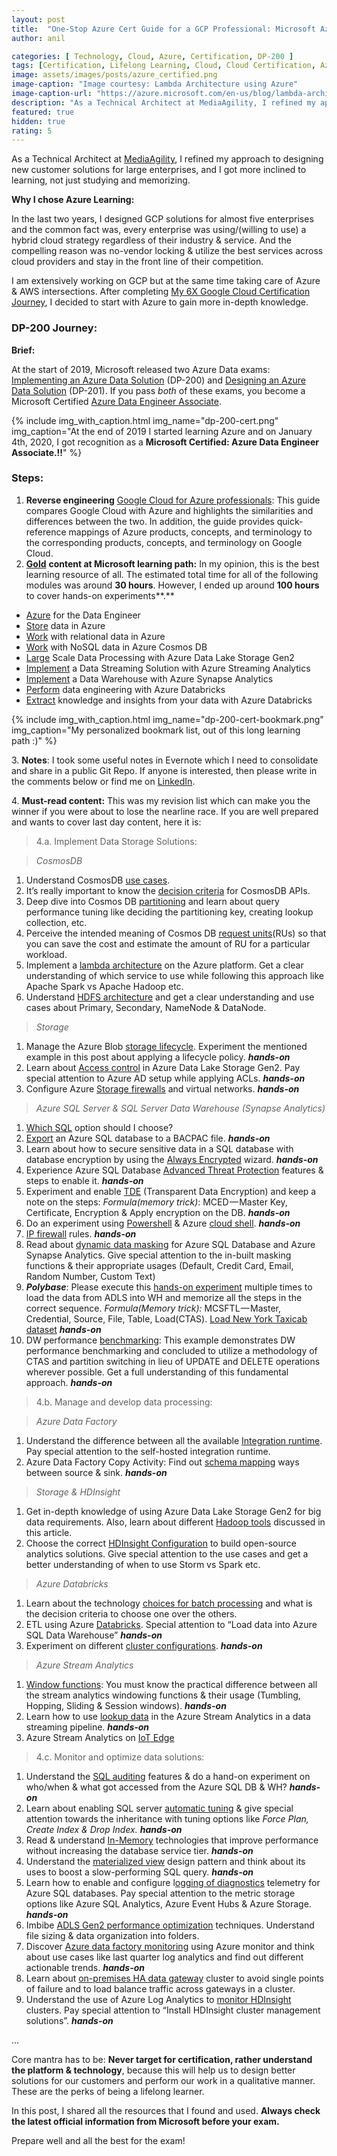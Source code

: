 ```yaml
---
layout: post
title:  "One-Stop Azure Cert Guide for a GCP Professional: Microsoft Azure Certification DP-200: Implementing an Azure Data Solution"
author: anil

categories: [ Technology, Cloud, Azure, Certification, DP-200 ]
tags: [Certification, Lifelong Learning, Cloud, Cloud Certification, Azure Certification]
image: assets/images/posts/azure_certified.png
image-caption: "Image courtesy: Lambda Architecture using Azure"
image-caption-url: "https://azure.microsoft.com/en-us/blog/lambda-architecture-using-azure-cosmosdb-faster-performance-low-tco-low-devops/"
description: "As a Technical Architect at MediaAgility, I refined my approach to designing new customer solutions for large enterprises, and I got more…"
featured: true
hidden: true
rating: 5
---
```


As a Technical Architect at [MediaAgility](https://www.mediaagility.com/), I refined my approach to designing new customer solutions for large enterprises, and I got more inclined to learning, not just studying and memorizing.

**Why I chose Azure Learning:**

In the last two years, I designed GCP solutions for almost five enterprises and the common fact was, every enterprise was using/(willing to use) a hybrid cloud strategy regardless of their industry & service. And the compelling reason was no-vendor locking & utilize the best services across cloud providers and stay in the front line of their competition.

I am extensively working on GCP but at the same time taking care of Azure & AWS intersections. After completing [My 6X Google Cloud Certification Journey](https://medium.com/@khichar.anil/my-6x-google-cloud-certification-journey-dfca1abdaacc), I decided to start with Azure to gain more in-depth knowledge.

### DP-200 Journey:

**Brief:**

At the start of 2019, Microsoft released two Azure Data exams: [Implementing an Azure Data Solution](https://www.microsoft.com/en-us/learning/exam-DP-200.aspx) (DP-200) and [Designing an Azure Data Solution](https://www.microsoft.com/en-us/learning/exam-DP-201.aspx) (DP-201). If you pass _both_ of these exams, you become a Microsoft Certified [Azure Data Engineer Associate](https://www.microsoft.com/en-us/learning/azure-data-engineer.aspx).

{% include img_with_caption.html img_name="dp-200-cert.png"
img_caption="At the end of 2019 I started learning Azure and on January 4th, 2020, I got recognition as a <strong>Microsoft Certified: Azure Data Engineer Associate.!!</strong>" %}

### **Steps:**

1.  **Reverse engineering** [Google Cloud for Azure professionals](https://cloud.google.com/docs/compare/azure): This guide compares Google Cloud with Azure and highlights the similarities and differences between the two. In addition, the guide provides quick-reference mappings of Azure products, concepts, and terminology to the corresponding products, concepts, and terminology on Google Cloud.
2.  [**Gold**](https://docs.microsoft.com/en-us/learn/certifications/exams/dp-200?wt.mc_id=learningredirect_certs-web-wwl) **content at Microsoft learning path:** In my opinion, this is the best learning resource of all. The estimated total time for all of the following modules was around **30 hours**. However, I ended up around **100 hours** to cover hands-on experiments**.**

*   [Azure](https://docs.microsoft.com/learn/paths/azure-for-the-data-engineer/) for the Data Engineer
*   [Store](https://docs.microsoft.com/learn/paths/store-data-in-azure/) data in Azure
*   [Work](https://docs.microsoft.com/learn/paths/work-with-relational-data-in-azure/) with relational data in Azure
*   [Work](https://docs.microsoft.com/learn/paths/work-with-nosql-data-in-azure-cosmos-db/) with NoSQL data in Azure Cosmos DB
*   [Large](https://docs.microsoft.com/learn/paths/data-processing-with-azure-adls/) Scale Data Processing with Azure Data Lake Storage Gen2
*   [Implement](https://docs.microsoft.com/learn/paths/implement-data-streaming-with-asa/) a Data Streaming Solution with Azure Streaming Analytics
*   [Implement](https://docs.microsoft.com/learn/paths/implement-sql-data-warehouse/) a Data Warehouse with Azure Synapse Analytics
*   [Perform](https://docs.microsoft.com/learn/paths/data-engineering-with-databricks/) data engineering with Azure Databricks
*   [Extract](https://docs.microsoft.com/learn/paths/data-science/) knowledge and insights from your data with Azure Databricks

{% include img_with_caption.html img_name="dp-200-cert-bookmark.png"
img_caption="My personalized bookmark list, out of this long learning path :)" %}

3\. **Notes**: I took some useful notes in Evernote which I need to consolidate and share in a public Git Repo. If anyone is interested, then please write in the comments below or find me on [LinkedIn](https://www.linkedin.com/in/anilkhichar/).

4\. **Must-read content:** This was my revision list which can make you the winner if you were about to lose the nearline race. If you are well prepared and wants to cover last day content, here it is:

> 4.a. Implement Data Storage Solutions:

> _CosmosDB_

1.  Understand CosmosDB [use cases](https://docs.microsoft.com/en-us/azure/cosmos-db/use-cases).
2.  It’s really important to know the [decision criteria](https://docs.microsoft.com/en-us/learn/modules/choose-api-for-cosmos-db/3-analyze-the-decision-criteria) for CosmosDB APIs.
3.  Deep dive into Cosmos DB [partitioning](https://azure.microsoft.com/en-us/blog/azure-cosmos-db-partitioning-design-patterns-part-1/) and learn about query performance tuning like deciding the partitioning key, creating lookup collection, etc.
4.  Perceive the intended meaning of Cosmos DB [request units](https://docs.microsoft.com/en-us/azure/cosmos-db/request-units)(RUs) so that you can save the cost and estimate the amount of RU for a particular workload.
5.  Implement a [lambda architecture](https://docs.microsoft.com/en-us/azure/cosmos-db/lambda-architecture) on the Azure platform. Get a clear understanding of which service to use while following this approach like Apache Spark vs Apache Hadoop etc.
6.  Understand [HDFS architecture](https://hadoop.apache.org/docs/r1.2.1/hdfs_design.html#NameNode+and+DataNodes) and get a clear understanding and use cases about Primary, Secondary, NameNode & DataNode.

> _Storage_

1.  Manage the Azure Blob [storage lifecycle](https://docs.microsoft.com/en-us/azure/storage/blobs/storage-lifecycle-management-concepts?tabs=azure-portal). Experiment the mentioned example in this post about applying a lifecycle policy. **_hands-on_**
2.  Learn about [Access control](https://docs.microsoft.com/en-us/azure/storage/blobs/data-lake-storage-access-control) in Azure Data Lake Storage Gen2. Pay special attention to Azure AD setup while applying ACLs. **_hands-on_**
3.  Configure Azure [Storage firewalls](https://docs.microsoft.com/en-us/azure/storage/common/storage-network-security) and virtual networks. **_hands-on_**

> _Azure SQL Server & SQL Server Data Warehouse (Synapse Analytics)_

1.  [Which SQL](https://docs.microsoft.com/en-us/azure/sql-database/sql-database-paas-vs-sql-server-iaas) option should I choose?
2.  [Export](https://docs.microsoft.com/en-us/azure/sql-database/sql-database-export) an Azure SQL database to a BACPAC file. **_hands-on_**
3.  Learn about how to secure sensitive data in a SQL database with database encryption by using the [Always Encrypted](https://docs.microsoft.com/en-us/azure/sql-database/sql-database-always-encrypted) wizard. **_hands-on_**
4.  Experience Azure SQL Database [Advanced Threat Protection](https://docs.microsoft.com/en-us/azure/sql-database/sql-database-threat-detection) features & steps to enable it. **_hands-on_**
5.  Experiment and enable [TDE](https://docs.microsoft.com/en-us/sql/t-sql/statements/create-external-file-format-transact-sql?view=sql-server-ver15) (Transparent Data Encryption) and keep a note on the steps: _Formula(memory trick)_: MCED — Master Key, Certificate, Encryption & Apply encryption on the DB. **_hands-on_**
6.  Do an experiment using [Powershell](https://docs.microsoft.com/en-us/azure/sql-database/scripts/sql-database-create-and-configure-database-powershell) & Azure [cloud shell](https://docs.microsoft.com/en-us/azure/cosmos-db/scripts/cli/sql/create). **_hands-on_**
7.  [IP firewall](https://docs.microsoft.com/en-us/azure/sql-database/sql-database-firewall-configure) rules. **_hands-on_**
8.  Read about [dynamic data masking](https://docs.microsoft.com/en-us/azure/sql-database/sql-database-dynamic-data-masking-get-started) for Azure SQL Database and Azure Synapse Analytics. Give special attention to the in-built masking functions & their appropriate usages (Default, Credit Card, Email, Random Number, Custom Text)
9.  **_Polybase_**: Please execute this [hands-on experiment](https://docs.microsoft.com/en-us/azure/sql-data-warehouse/sql-data-warehouse-load-from-azure-data-lake-store) multiple times to load the data from ADLS into WH and memorize all the steps in the correct sequence. _Formula(Memory trick):_ MCSFTL — Master, Credential, Source, File, Table, Load(CTAS). [Load New York Taxicab dataset](https://github.com/MicrosoftDocs/azure-docs/blob/master/articles/sql-data-warehouse/load-data-from-azure-blob-storage-using-polybase.md) **_hands-on_**
10.  DW performance [benchmarking](https://docs.microsoft.com/en-us/archive/blogs/apsblog/azure-sql-dw-performance-ctaspartition-switching-vs-updatedelete): This example demonstrates DW performance benchmarking and concluded to utilize a methodology of CTAS and partition switching in lieu of UPDATE and DELETE operations wherever possible. Get a full understanding of this fundamental approach. **_hands-on_**

> 4.b. Manage and develop data processing:

> _Azure Data Factory_

1.  Understand the difference between all the available [Integration runtime](https://docs.microsoft.com/en-us/azure/data-factory/concepts-integration-runtime). Pay special attention to the self-hosted integration runtime.
2.  Azure Data Factory Copy Activity: Find out [schema mapping](https://docs.microsoft.com/en-us/azure/data-factory/copy-activity-schema-and-type-mapping) ways between source & sink. **_hands-on_**

> _Storage & HDInsight_

1.  Get in-depth knowledge of using Azure Data Lake Storage Gen2 for big data requirements. Also, learn about different [Hadoop tools](https://docs.microsoft.com/en-us/azure/storage/blobs/data-lake-storage-data-scenarios) discussed in this article.
2.  Choose the correct [HDInsight Configuration](https://docs.microsoft.com/en-us/learn/modules/hdinsight-config-open-source-solution/index) to build open-source analytics solutions. Give special attention to the use cases and get a better understanding of when to use Storm vs Spark etc.

> _Azure Databricks_

1.  Learn about the technology [choices for batch processing](https://docs.microsoft.com/en-us/azure/architecture/data-guide/technology-choices/batch-processing) and what is the decision criteria to choose one over the others.
2.  ETL using Azure [Databricks](https://docs.microsoft.com/en-us/azure/azure-databricks/databricks-extract-load-sql-data-warehouse#load-data-into-azure-sql-data-warehouse). Special attention to “Load data into Azure SQL Data Warehouse” **_hands-on_**
3.  Experiment on different [cluster configurations](https://docs.microsoft.com/en-us/azure/databricks/clusters/configure). **_hands-on_**

> _Azure Stream Analytics_

1.  [Window functions](https://docs.microsoft.com/en-us/azure/stream-analytics/stream-analytics-window-functions): You must know the practical difference between all the stream analytics windowing functions & their usage (Tumbling, Hopping, Sliding & Session windows). **_hands-on_**
2.  Learn how to use [lookup data](https://docs.microsoft.com/en-us/azure/stream-analytics/stream-analytics-use-reference-data) in the Azure Stream Analytics in a data streaming pipeline. **_hands-on_**
3.  Azure Stream Analytics on [IoT Edge](https://docs.microsoft.com/en-us/azure/stream-analytics/stream-analytics-edge)

> 4.c. Monitor and optimize data solutions:

1.  Understand the [SQL auditing](https://docs.microsoft.com/en-us/azure/sql-database/sql-database-auditing) features & do a hand-on experiment on who/when & what got accessed from the Azure SQL DB & WH? **_hands-on_**
2.  Learn about enabling SQL server [automatic tuning](https://docs.microsoft.com/en-us/azure/sql-database/sql-database-automatic-tuning-enable) & give special attention towards the inheritance with tuning options like _Force Plan, Create Index & Drop Index._ **_hands-on_**
3.  Read & understand [In-Memory](https://docs.microsoft.com/en-us/azure/sql-database/sql-database-in-memory) technologies that improve performance without increasing the database service tier. **_hands-on_**
4.  Understand the [materialized view](https://docs.microsoft.com/en-us/azure/architecture/patterns/materialized-view) design pattern and think about its uses to boost a slow-performing SQL query. **_hands-on_**
5.  Learn how to enable and configure l[ogging of diagnostics](https://docs.microsoft.com/en-us/azure/sql-database/sql-database-metrics-diag-logging) telemetry for Azure SQL databases. Pay special attention to the metric storage options like Azure SQL Analytics, Azure Event Hubs & Azure Storage. **_hands-on_**
6.  Imbibe [ADLS Gen2 performance optimization](https://docs.microsoft.com/en-us/azure/storage/blobs/data-lake-storage-performance-tuning-guidance) techniques. Understand file sizing & data organization into folders.
7.  Discover [Azure data factory monitoring](https://docs.microsoft.com/en-us/azure/data-factory/monitor-using-azure-monitor) using Azure monitor and think about use cases like last quarter log analytics and find out different actionable trends. **_hands-on_**
8.  Learn about [on-premises HA data gateway](https://docs.microsoft.com/en-us/data-integration/gateway/service-gateway-high-availability-clusters) cluster to avoid single points of failure and to load balance traffic across gateways in a cluster.
9.  Understand the use of Azure Log Analytics to [monitor HDInsight](https://docs.microsoft.com/en-us/azure/hdinsight/hdinsight-hadoop-oms-log-analytics-tutorial) clusters. Pay special attention to “Install HDInsight cluster management solutions”. **_hands-on_**

...

Core mantra has to be: **Never target for certification, rather understand the platform & technology**, because this will help us to design better solutions for our customers and perform our work in a qualitative manner. These are the perks of being a lifelong learner.

In this post, I shared all the resources that I found and used. **Always check the latest official information from Microsoft before your exam.**

Prepare well and all the best for the exam!
